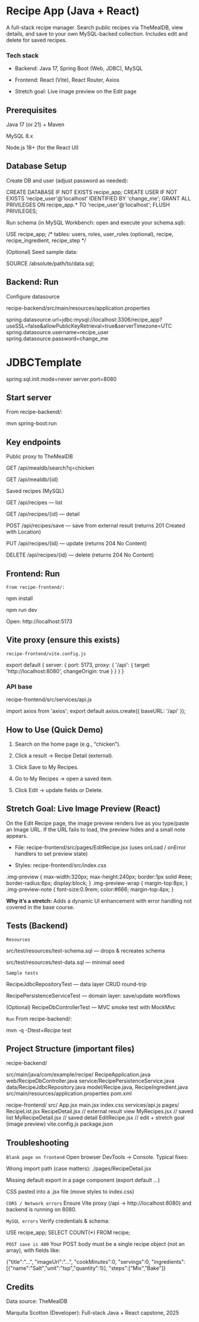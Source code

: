 # Recipe App (Java + React)

A full-stack recipe manager. Search public recipes via TheMealDB, view details, and save to your own MySQL-backed collection. Includes edit and delete for saved recipes.

### Tech stack

* Backend: Java 17, Spring Boot (Web, JDBC), MySQL

* Frontend: React (Vite), React Router, Axios

* Stretch goal: Live image preview on the Edit page

## Prerequisites

Java 17 (or 21) + Maven

MySQL 8.x

Node.js 18+ (for the React UI)

## Database Setup

Create DB and user (adjust password as needed):

CREATE DATABASE IF NOT EXISTS recipe_app;
CREATE USER IF NOT EXISTS 'recipe_user'@'localhost' IDENTIFIED BY 'change_me';
GRANT ALL PRIVILEGES ON recipe_app.* TO 'recipe_user'@'localhost';
FLUSH PRIVILEGES;


Run schema (in MySQL Workbench: open and execute your schema.sql):

USE recipe_app;
/* tables: users, roles, user_roles (optional), recipe, recipe_ingredient, recipe_step */


(Optional) Seed sample data:

SOURCE /absolute/path/to/data.sql;

## Backend: Run

Configure datasource

recipe-backend/src/main/resources/application.properties

spring.datasource.url=jdbc:mysql://localhost:3306/recipe_app?useSSL=false&allowPublicKeyRetrieval=true&serverTimezone=UTC
spring.datasource.username=recipe_user
spring.datasource.password=change_me

# JDBCTemplate
spring.sql.init.mode=never
server.port=8080

## Start server

From recipe-backend/:

mvn spring-boot:run

## Key endpoints

Public proxy to TheMealDB

GET /api/mealdb/search?q=chicken

GET /api/mealdb/{id}

Saved recipes (MySQL)

GET /api/recipes — list

GET /api/recipes/{id} — detail

POST /api/recipes/save — save from external result (returns 201 Created with Location)

PUT /api/recipes/{id} — update (returns 204 No Content)

DELETE /api/recipes/{id} — delete (returns 204 No Content)

## Frontend: Run

```From recipe-frontend/:```

npm install

npm run dev


Open: http://localhost:5173

## Vite proxy (ensure this exists)

```recipe-frontend/vite.config.js```

export default {
server: {
port: 5173,
proxy: { '/api': { target: 'http://localhost:8080', changeOrigin: true } }
}
}

### API base

recipe-frontend/src/services/api.js

import axios from 'axios';
export default axios.create({ baseURL: '/api' });

## How to Use (Quick Demo)

1. Search on the home page (e.g., “chicken”).

3. Click a result → Recipe Detail (external).

5. Click Save to My Recipes.

7. Go to My Recipes → open a saved item.

9. Click Edit → update fields or Delete.

## Stretch Goal: Live Image Preview (React)

On the Edit Recipe page, the image preview renders live as you type/paste an Image URL. If the URL fails to load, the preview hides and a small note appears.

* File: recipe-frontend/src/pages/EditRecipe.jsx
 (uses onLoad / onError handlers to set preview state)

* Styles: recipe-frontend/src/index.css

.img-preview { max-width:320px; max-height:240px; border:1px solid #eee; border-radius:6px; display:block; }
.img-preview-wrap { margin-top:8px; }
.img-preview-note { font-size:0.9rem; color:#666; margin-top:4px; }


**Why it’s a stretch:** Adds a dynamic UI enhancement with error handling not covered in the base course.

## Tests (Backend)

```Resources```

src/test/resources/test-schema.sql — drops & recreates schema

src/test/resources/test-data.sql — minimal seed

```Sample tests```

RecipeJdbcRepositoryTest — data layer CRUD round-trip

RecipePersistenceServiceTest — domain layer: save/update workflows

(Optional) RecipeDbControllerTest — MVC smoke test with MockMvc

```Run```
From recipe-backend/:

mvn -q -Dtest=*Recipe* test

## Project Structure (important files)

recipe-backend/

src/main/java/com/example/recipe/
RecipeApplication.java
web/RecipeDbController.java
service/RecipePersistenceService.java
data/RecipeJdbcRepository.java
model/Recipe.java, RecipeIngredient.java
src/main/resources/application.properties
pom.xml

recipe-frontend/
src/
App.jsx
main.jsx
index.css
services/api.js
pages/
RecipeList.jsx
RecipeDetail.jsx          // external result view
MyRecipes.jsx             // saved list
MyRecipeDetail.jsx        // saved detail
EditRecipe.jsx            // edit + stretch goal (image preview)
vite.config.js
package.json

## Troubleshooting

```Blank page on frontend```
Open browser DevTools → Console. Typical fixes:

Wrong import path (case matters): ./pages/RecipeDetail.jsx

Missing default export in a page component (export default …)

CSS pasted into a .jsx file (move styles to index.css)

```CORS / Network errors```
Ensure Vite proxy (/api → http://localhost:8080) and backend is running on 8080.

```MySQL errors```
Verify credentials & schema:

USE recipe_app;
SELECT COUNT(*) FROM recipe;


```POST save is 400```
Your POST body must be a single recipe object (not an array), with fields like:

{"title":"...", "imageUrl":"...", "cookMinutes":0, "servings":0,
"ingredients":[{"name":"Salt","unit":"tsp","quantity":1}],
"steps":["Mix","Bake"]}


## Credits

Data source: TheMealDB

Marquita Scotton (Developer): Full-stack Java + React capstone, 2025
